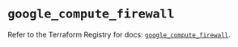 # `google_compute_firewall`

Refer to the Terraform Registry for docs: [`google_compute_firewall`](https://registry.terraform.io/providers/hashicorp/google/6.41.0/docs/resources/compute_firewall).
